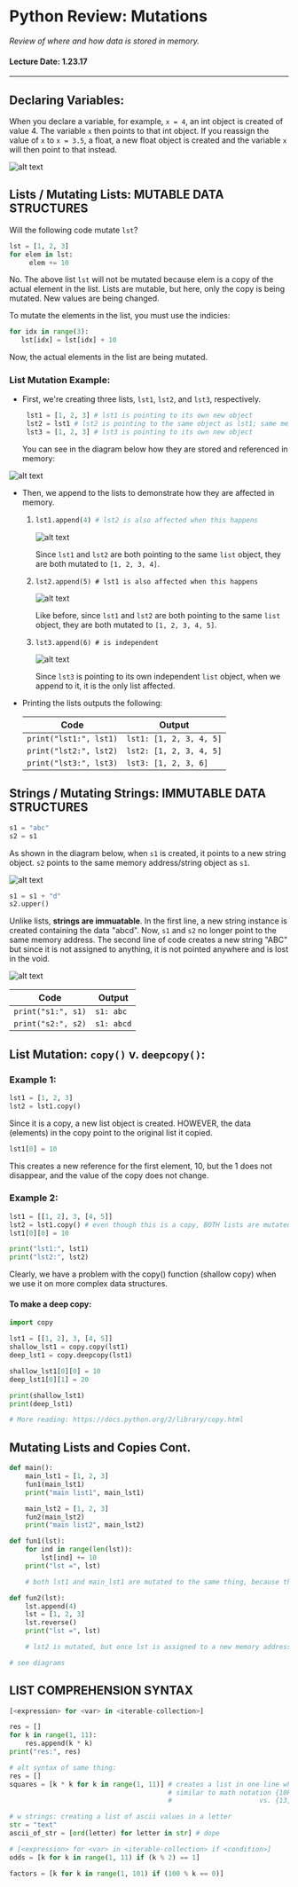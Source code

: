 # Python Review: Mutations
*Review of where and how data is stored in memory.*
#### Lecture Date: 1.23.17
---
[variable_map]: images/1_23_17_img1.png "Variable Map"
[lists_map1]: images/1_23_17_img2.png "Lists Map"
[lists_map2]: images/1_23_17_img3.png "Lists Map 2"
[lists_map3]: images/1_23_17_img4.png "Lists Map 3"
[lists_map4]: images/1_23_17_img5.png "Lists Map 4"
[string_mut1]: images/1_23_17_img6.png "String Mutation 1"
[string_mut2]: images/1_23_17_img7.png "String Mutation 2"

## Declaring Variables:
When you declare a variable, for example, ```x = 4```, an int object is created of value 4.  The variable ```x``` then points to that int object.
If you reassign the value of ```x``` to ```x = 3.5```, a float, a new float object is created and the variable ```x``` will then point to that instead.

![alt text][variable_map]

## Lists / Mutating Lists: MUTABLE DATA STRUCTURES   
Will the following code mutate `lst`?

```python
lst = [1, 2, 3]
for elem in lst:
     elem += 10
 ```
No.  The above list `lst` will not be mutated because elem is a copy of the actual element in the list.  Lists are mutable, but here, only the copy is being mutated.  New values are being changed.

To mutate the elements in the list, you must use the indicies:
    
```python
for idx in range(3):
   lst[idx] = lst[idx] + 10
```
Now, the actual elements in the list are being mutated.

### List Mutation Example:
* First, we're creating three lists, `lst1`, `lst2`, and `lst3`, respectively.

    ```python
     lst1 = [1, 2, 3] # lst1 is pointing to its own new object
     lst2 = lst1 # lst2 is pointing to the same object as lst1; same memory address
     lst3 = [1, 2, 3] # lst3 is pointing to its own new object
     ```
     
     You can see in the diagram below how they are stored and referenced in memory:

![alt text][lists_map1]

* Then, we append to the lists to demonstrate how they are affected in memory.
  
  1.
     ```python
     lst1.append(4) # lst2 is also affected when this happens
     ```
     
     ![alt text][lists_map2]

     Since `lst1` and `lst2` are both pointing to the same `list` object, they are both mutated to `[1, 2, 3, 4]`.
     
  2.
     ```
     lst2.append(5) # lst1 is also affected when this happens
     ```
     
     ![alt text][lists_map3]

     Like before, since `lst1` and `lst2` are both pointing to the same `list` object, they are both mutated to `[1, 2, 3, 4, 5]`.

  3.
     ```
     lst3.append(6) # is independent
     ```
     ![alt text][lists_map4]
     
     Since `lst3` is pointing to its own independent `list` object, when we append to it, it is the only list affected.

* Printing the lists outputs the following:

     Code | Output
     --- | ---
     `print("lst1:", lst1)` | `lst1: [1, 2, 3, 4, 5]`
     `print("lst2:", lst2)` | `lst2: [1, 2, 3, 4, 5]`
     `print("lst3:", lst3)` | `lst3: [1, 2, 3, 6]`


## Strings / Mutating Strings: IMMUTABLE DATA STRUCTURES

```python
s1 = "abc"
s2 = s1
```
As shown in the diagram below, when `s1` is created, it points to a new string object.  `s2` points to the same memory address/string object as `s1`.

![alt text][string_mut1]

```python
s1 = s1 + "d" 
s2.upper() 
```
Unlike lists, **strings are immuatable**.  In the first line, a new string instance is created containing the data "abcd".  Now, `s1` and `s2` no longer point to the same memory address.  The second line of code creates a new string "ABC" but since it is not assigned to anything, it is not pointed anywhere and is lost in the void.

![alt text][string_mut2]

Code | Output
--- | ---
`print("s1:", s1)` | `s1: abc`
`print("s2:", s2)` | `s1: abcd`
    
## List Mutation: `copy()` v. `deepcopy()`:

### Example 1:
```python
lst1 = [1, 2, 3]
lst2 = lst1.copy() 
```

Since it is a copy, a new list object is created.  HOWEVER, the data (elements) in the copy point to the original list it copied.

```python
lst1[0] = 10
```
This creates a new reference for the first element, 10, but the 1 does not disappear, and the value of the copy does not change.

### Example 2:
```python
lst1 = [[1, 2], 3, [4, 5]]
lst2 = lst1.copy() # even though this is a copy, BOTH lists are mutated. (See diagram)  The value the copy is pointing to is also mutated.
lst1[0][0] = 10

print("lst1:", lst1)
print("lst2:", lst2)
```

Clearly, we have a problem with the copy() function (shallow copy) when we use it on more complex data structures.
#### To make a deep copy:
```python
import copy

lst1 = [[1, 2], 3, [4, 5]]
shallow_lst1 = copy.copy(lst1)
deep_lst1 = copy.deepcopy(lst1)

shallow_lst1[0][0] = 10
deep_lst1[0][1] = 20

print(shallow_lst1)
print(deep_lst1)

# More reading: https://docs.python.org/2/library/copy.html
```
## Mutating Lists and Copies Cont.

```python
def main():
    main_lst1 = [1, 2, 3]
    fun1(main_lst1)
    print("main list1", main_lst1)

    main_lst2 = [1, 2, 3]
    fun2(main_lst2)
    print("main list2", main_lst2)

def fun1(lst):
    for ind in range(len(lst)):
        lst[ind] += 10
    print("lst =", lst)

    # both lst1 and main_lst1 are mutated to the same thing, because the same object is mutated.

def fun2(lst):
    lst.append(4)
    lst = [1, 2, 3]
    lst.reverse()
    print("lst =", lst)

    # lst2 is mutated, but once lst is assigned to a new memory address, a new lst object, it stops being mutated

# see diagrams
```

## LIST COMPREHENSION SYNTAX
```python 
[<expression> for <var> in <iterable-collection>] 
```

```python
res = []
for k in range(1, 11):
    res.append(k * k)
print("res:", res)

# alt syntax of same thing:
res = []
squares = [k * k for k in range(1, 11)] # creates a list in one line whoop
                                        # similar to math notation {10k + 3} 1 <= k <= 5
                                        #                      vs. {13, 23, 33, 43, 53} lit

# w strings: creating a list of ascii values in a letter
str = "text"
ascii_of_str = [ord(letter) for letter in str] # dope

# [<expression> for <var> in <iterable-collection> if <condition>]
odds = [k for k in range(1, 11) if (k % 2) == 1]

factors = [k for k in range(1, 101) if (100 % k == 0)]
```
